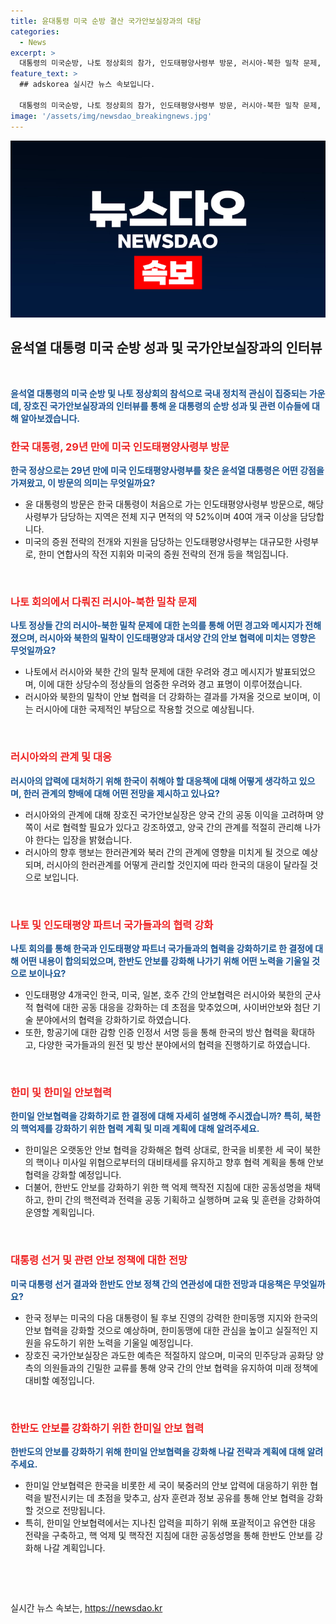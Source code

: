 ```yaml
---
title: 윤대통령 미국 순방 결산 국가안보실장과의 대담
categories:
  - News
excerpt: >
  대통령의 미국순방, 나토 정상회의 참가, 인도태평양사령부 방문, 러시아-북한 밀착 문제, 한일정상회담, 우크라이나 무기 지원 등 다양한 국제안보문제에 대해 논의되고 있는 가운데, 미국 대선을 경계하고 대비하며 핵억제 전략을 강화하고 핵 억제 핵작전 지침의 공동성명 채택 등을 통해 국가안보 강화 방안에 대한 논의가 이루어졌습니다.
feature_text: >
  ## adskorea 실시간 뉴스 속보입니다.

  대통령의 미국순방, 나토 정상회의 참가, 인도태평양사령부 방문, 러시아-북한 밀착 문제, 한일정상회담, 우크라이나 무기 지원 등 다양한 국제안보문제에 대해 논의되고 있는 가운데, 미국 대선을 경계하고 대비하며 핵억제 전략을 강화하고 핵 억제 핵작전 지침의 공동성명 채택 등을 통해 국가안보 강화 방안에 대한 논의가 이루어졌습니다.
image: '/assets/img/newsdao_breakingnews.jpg'
---
```


<p><img src="/assets/img/newsdao_breakingnews.jpg" alt="adskorea 속보" /></p>

<h2 data-ke-size="size26">윤석열 대통령 미국 순방 성과 및 국가안보실장과의 인터뷰</h2>

<p data-ke-size="size16">&nbsp;</p>

<p data-ke-size="size16"><b><span style="color: #1a5490;">윤석열 대통령의 미국 순방 및 나토 정상회의 참석으로 국내 정치적 관심이 집중되는 가운데, 장호진 국가안보실장과의 인터뷰를 통해 윤 대통령의 순방 성과 및 관련 이슈들에 대해 알아보겠습니다.</span></b></p>

<h3 data-ke-size="size24"><b><span style="color: #ee2323;">한국 대통령, 29년 만에 미국 인도태평양사령부 방문</span></b></h3>

<p data-ke-size="size16"><b><span style="color: #1a5490;">한국 정상으로는 29년 만에 미국 인도태평양사령부를 찾은 윤석열 대통령은 어떤 강점을 가져왔고, 이 방문의 의미는 무엇일까요?</span></b></p>

<ul>
<li>윤 대통령의 방문은 한국 대통령이 처음으로 가는 인도태평양사령부 방문으로, 해당 사령부가 담당하는 지역은 전체 지구 면적의 약 52%이며 40여 개국 이상을 담당합니다.</li>
<li>미국의 증원 전략의 전개와 지원을 담당하는 인도태평양사령부는 대규모한 사령부로, 한미 연합사의 작전 지휘와 미국의 증원 전략의 전개 등을 책임집니다.</li>
</ul>

<p data-ke-size="size16">&nbsp;</p>

<h3 data-ke-size="size24"><b><span style="color: #ee2323;">나토 회의에서 다뤄진 러시아-북한 밀착 문제</span></b></h3>

<p data-ke-size="size16"><b><span style="color: #1a5490;">나토 정상들 간의 러시아-북한 밀착 문제에 대한 논의를 통해 어떤 경고와 메시지가 전해졌으며, 러시아와 북한의 밀착이 인도태평양과 대서양 간의 안보 협력에 미치는 영향은 무엇일까요?</span></b></p>

<ul>
<li>나토에서 러시아와 북한 간의 밀착 문제에 대한 우려와 경고 메시지가 발표되었으며, 이에 대한 상당수의 정상들의 엄중한 우려와 경고 표명이 이루어졌습니다.</li>
<li>러시아와 북한의 밀착이 안보 협력을 더 강화하는 결과를 가져올 것으로 보이며, 이는 러시아에 대한 국제적인 부담으로 작용할 것으로 예상됩니다.</li>
</ul>

<p data-ke-size="size16">&nbsp;</p>

<h3 data-ke-size="size24"><b><span style="color: #ee2323;">러시아와의 관계 및 대응</span></b></h3>

<p data-ke-size="size16"><b><span style="color: #1a5490;">러시아의 압력에 대처하기 위해 한국이 취해야 할 대응책에 대해 어떻게 생각하고 있으며, 한러 관계의 향배에 대해 어떤 전망을 제시하고 있나요?</span></b></p>

<ul>
<li>러시아와의 관계에 대해 장호진 국가안보실장은 양국 간의 공동 이익을 고려하며 양쪽이 서로 협력할 필요가 있다고 강조하였고, 양국 간의 관계를 적절히 관리해 나가야 한다는 입장을 밝혔습니다.</li>
<li>러시아의 향후 행보는 한러관계와 북러 간의 관계에 영향을 미치게 될 것으로 예상되며, 러시아의 한러관계를 어떻게 관리할 것인지에 따라 한국의 대응이 달라질 것으로 보입니다.</li>
</ul>

<p data-ke-size="size16">&nbsp;</p>

<h3 data-ke-size="size24"><b><span style="color: #ee2323;">나토 및 인도태평양 파트너 국가들과의 협력 강화</span></b></h3>

<p data-ke-size="size16"><b><span style="color: #1a5490;">나토 회의를 통해 한국과 인도태평양 파트너 국가들과의 협력을 강화하기로 한 결정에 대해 어떤 내용이 합의되었으며, 한반도 안보를 강화해 나가기 위해 어떤 노력을 기울일 것으로 보이나요?</span></b></p>

<ul>
<li>인도태평양 4개국인 한국, 미국, 일본, 호주 간의 안보협력은 러시아와 북한의 군사적 협력에 대한 공동 대응을 강화하는 데 초점을 맞추었으며, 사이버안보와 첨단 기술 분야에서의 협력을 강화하기로 하였습니다.</li>
<li>또한, 항공기에 대한 감항 인증 인정서 서명 등을 통해 한국의 방산 협력을 확대하고, 다양한 국가들과의 원전 및 방산 분야에서의 협력을 진행하기로 하였습니다.</li>
</ul>

<p data-ke-size="size16">&nbsp;</p>

<h3 data-ke-size="size24"><b><span style="color: #ee2323;">한미 및 한미일 안보협력</span></b></h3>

<p data-ke-size="size16"><b><span style="color: #1a5490;">한미일 안보협력을 강화하기로 한 결정에 대해 자세히 설명해 주시겠습니까? 특히, 북한의 핵억제를 강화하기 위한 협력 계획 및 미래 계획에 대해 알려주세요.</span></b></p>

<ul>
<li>한미일은 오랫동안 안보 협력을 강화해온 협력 상대로, 한국을 비롯한 세 국이 북한의 핵이나 미사일 위협으로부터의 대비태세를 유지하고 향후 협력 계획을 통해 안보협력을 강화할 예정입니다.</li>
<li>더불어, 한반도 안보를 강화하기 위한 핵 억제 핵작전 지침에 대한 공동성명을 채택하고, 한미 간의 핵전력과 전력을 공동 기획하고 실행하며 교육 및 훈련을 강화하여 운영할 계획입니다.</li>
</ul>

<p data-ke-size="size16">&nbsp;</p>

<h3 data-ke-size="size24"><b><span style="color: #ee2323;">대통령 선거 및 관련 안보 정책에 대한 전망</span></b></h3>

<p data-ke-size="size16"><b><span style="color: #1a5490;">미국 대통령 선거 결과와 한반도 안보 정책 간의 연관성에 대한 전망과 대응책은 무엇일까요?</span></b></p>

<ul>
<li>한국 정부는 미국의 다음 대통령이 될 후보 진영의 강력한 한미동맹 지지와 한국의 안보 협력을 강화할 것으로 예상하며, 한미동맹에 대한 관심을 높이고 실질적인 지원을 유도하기 위한 노력을 기울일 예정입니다.</li>
<li>장호진 국가안보실장은 과도한 예측은 적절하지 않으며, 미국의 민주당과 공화당 양측의 의원들과의 긴밀한 교류를 통해 양국 간의 안보 협력을 유지하여 미래 정책에 대비할 예정입니다.</li>
</ul>

<p data-ke-size="size16">&nbsp;</p>

<h3 data-ke-size="size24"><b><span style="color: #ee2323;">한반도 안보를 강화하기 위한 한미일 안보 협력</span></b></h3>

<p data-ke-size="size16"><b><span style="color: #1a5490;">한반도의 안보를 강화하기 위해 한미일 안보협력을 강화해 나갈 전략과 계획에 대해 알려주세요.</span></b></p>

<ul>
<li>한미일 안보협력은 한국을 비롯한 세 국이 북중러의 안보 압력에 대응하기 위한 협력을 발전시키는 데 초점을 맞추고, 삼자 훈련과 정보 공유를 통해 안보 협력을 강화할 것으로 전망됩니다.</li>
<li>특히, 한미일 안보협력에서는 지나친 압력을 피하기 위해 포괄적이고 유연한 대응 전략을 구축하고, 핵 억제 및 핵작전 지침에 대한 공동성명을 통해 한반도 안보를 강화해 나갈 계획입니다.</li>
</ul>

<p data-ke-size="size16">&nbsp;</p>

<p data-ke-size="size16">&nbsp;</p>
실시간 뉴스 속보는, <a href="https://newsdao.kr" rel="dofollow">https://newsdao.kr</a>


